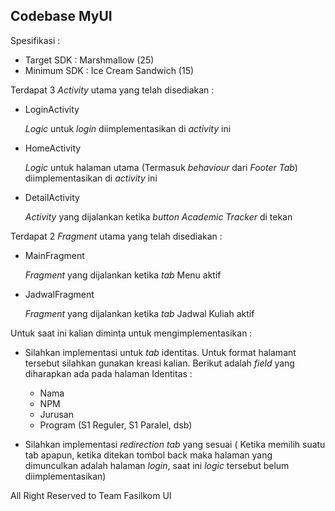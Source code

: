 **Codebase MyUI**
-

Spesifikasi :

- Target SDK : Marshmallow (25)
- Minimum SDK : Ice Cream Sandwich (15)

Terdapat 3 _Activity_ utama yang telah disediakan :

- LoginActivity

    _Logic_ untuk _login_ diimplementasikan di _activity_ ini

- HomeActivity

    _Logic_ untuk halaman utama (Termasuk _behaviour_ dari _Footer Tab_) diimplementasikan di _activity_ ini
    
- DetailActivity

    _Activity_ yang dijalankan ketika _button Academic Tracker_ di tekan

Terdapat 2 _Fragment_ utama yang telah disediakan :

- MainFragment

    _Fragment_ yang dijalankan ketika _tab_ Menu aktif

- JadwalFragment

    _Fragment_ yang dijalankan ketika _tab_ Jadwal Kuliah aktif


Untuk saat ini kalian diminta untuk mengimplementasikan :

- Silahkan implementasi untuk _tab_ identitas. Untuk format halamant tersebut silahkan gunakan kreasi kalian.
Berikut adalah _field_ yang diharapkan ada pada halaman Identitas :

    - Nama
    - NPM
    - Jurusan
    - Program (S1 Reguler, S1 Paralel, dsb)

- Silahkan implementasi _redirection tab_ yang sesuai ( Ketika memilih suatu tab apapun, ketika ditekan tombol back maka 
halaman yang dimunculkan adalah halaman _login_, saat ini _logic_ tersebut belum diimplementasikan)

All Right Reserved to Team Fasilkom UI